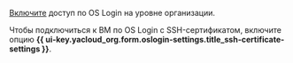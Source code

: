 [Включите](../../organization/operations/os-login-access.md) доступ по OS Login на уровне организации.

Чтобы подключиться к ВМ по OS Login с SSH-сертификатом, включите опцию **{{ ui-key.yacloud_org.form.oslogin-settings.title_ssh-certificate-settings }}**.